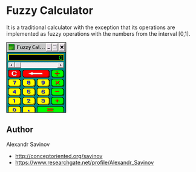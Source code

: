 # Fuzzy Calculator

It is a traditional calculator with the exception that its operations are implemented as fuzzy operations 
with the numbers from the interval [0,1]. 

![Fuzzy Calculator](images/fcalc.gif "Fuzzy Calculator")

## Author

Alexandr Savinov 
  * http://conceptoriented.org/savinov
  * https://www.researchgate.net/profile/Alexandr_Savinov
